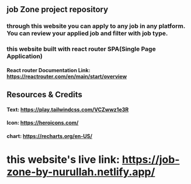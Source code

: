## job Zone project repository

### through this website you can apply to any job in any platform. You can review your applied job and filter with job type.



### this website built with react router SPA(Single Page Application) 
#### React router Documentation Link: https://reactrouter.com/en/main/start/overview



## Resources & Credits

####  Text: https://play.tailwindcss.com/VCZwwz1e3R



#### Icon: https://heroicons.com/
#### chart: https://recharts.org/en-US/

# this website's live link: https://job-zone-by-nurullah.netlify.app/